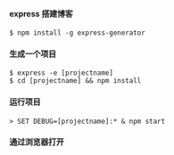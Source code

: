#### express 搭建博客

````
$ npm install -g express-generator

````

#### 生成一个项目

````
$ express -e [projectname]
$ cd [projectname] && npm install

````

#### 运行项目

````
> SET DEBUG=[projectname]:* & npm start

````
#### 通过浏览器打开